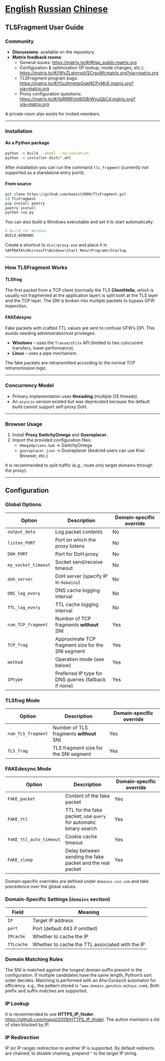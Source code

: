 # [English](/README-en.md) [Russian](/README-ru.md) [Chinese](/README.md)
## TLSFragment User Guide

### Community

- **Discussions**: available on the repository.  
- **Matrix feedback rooms**:  
  - General issues: <https://matrix.to/#/#tlsp_public:matrix.org>  
  - Configuration & optimization (IP lookup, mode changes, etc.): <https://matrix.to/#/!WvZLqiyvvsVSCrsuWt:matrix.org?via=matrix.org>  
  - TLSFragment program bugs: <https://matrix.to/#/!GvJhmmjpGqeNCPyMyE:matrix.org?via=matrix.org>  
  - Proxy configuration questions: <https://matrix.to/#/!bRNRPJmWSBrWyuQbCd:matrix.org?via=matrix.org>  

A private room also exists for invited members.

---

### Installation

#### As a Python package

```bash
python -m build --wheel --no-isolation
python -m installer dist/*.whl
```

After installation you can run the command `tls_fragment` (currently not supported as a standalone entry point).

#### From source

```bash
git clone https://github.com/maoist2009/TlsFragment.git
cd TlsFragment
pip install poetry
poetry install
python run.py
```

You can also build a Windows executable and set it to start automatically:

```bash
# Build for Windows
BUILD_WINDOWS
```

Create a shortcut to `dist/proxy.exe` and place it in  
`%APPDATA%\Microsoft\Windows\Start Menu\Programs\Startup`.

---

### How TLSFragment Works

#### TLSfrag

The first packet from a TCP client (normally the TLS **ClientHello**, which is usually not fragmented at the application layer) is split both at the TLS layer and the TCP layer. The SNI is broken into multiple packets to bypass GFW inspection.

#### FAKEdesync

Fake packets with crafted TTL values are sent to confuse GFW’s DPI. This avoids needing administrator/root privileges:

- **Windows** – uses the `TransmitFile` API (limited to two concurrent transfers, lower performance).  
- **Linux** – uses a pipe mechanism.  

The fake packets are retransmitted according to the normal TCP retransmission logic.

---

### Concurrency Model

- Primary implementation uses **threading** (multiple OS threads).  
- An `asyncio` version existed but was deprecated because the default build cannot support self‑proxy DoH.

---

### Browser Usage

1. Install **Proxy SwitchyOmega** and **Gooreplacer**.  
2. Import the provided configuration files:  
   - `OmegaOptions.bak` → SwitchyOmega  
   - `gooreplacer.json` → Gooreplacer (Android users can use Kiwi Browser, etc.)  

It is recommended to split traffic (e.g., route only target domains through the proxy).

---

## Configuration

### Global Options

| Option | Description | Domain‑specific override |
|--------|-------------|--------------------------|
| `output_data` | Log packet contents | No |
| `listen_PORT` | Port on which the proxy listens | No |
| `DOH_PORT` | Port for DoH proxy | No |
| `my_socket_timeout` | Socket send/receive timeout | No |
| `doh_server` | DoH server (specify IP in `domains`) | No |
| `DNS_log_every` | DNS cache logging interval | No |
| `TTL_log_every` | TTL cache logging interval | No |
| `num_TCP_fragment` | Number of TCP fragments **without** SNI | Yes |
| `TCP_frag` | Approximate TCP fragment size for the SNI segment | Yes |
| `method` | Operation mode (see below) | Yes |
| `IPtype` | Preferred IP type for DNS queries (fallback if none) | Yes |

### TLSfrag Mode

| Option | Description | Domain‑specific override |
|--------|-------------|--------------------------|
| `num_TLS_fragment` | Number of TLS fragments **without** SNI | Yes |
| `TLS_frag` | TLS fragment size for the SNI segment | Yes |

### FAKEdesync Mode

| Option | Description | Domain‑specific override |
|--------|-------------|--------------------------|
| `FAKE_packet` | Content of the fake packet | Yes |
| `FAKE_ttl` | TTL for the fake packet; use `query` for automatic binary search | Yes |
| `FAKE_ttl_auto_timeout` | Cookie cache timeout | Yes |
| `FAKE_sleep` | Delay between sending the fake packet and the real packet | Yes |

Domain‑specific overrides are defined under `domains.xxx.com` and take precedence over the global values.

### Domain‑Specific Settings (`domains` section)

| Field | Meaning |
|-------|---------|
| `IP` | Target IP address |
| `port` | Port (default 443 if omitted) |
| `IPcache` | Whether to cache the IP |
| `TTLcache` | Whether to cache the TTL associated with the IP |

### Domain Matching Rules

The SNI is matched against the longest domain suffix present in the configuration. If multiple candidates have the same length, Python’s sort order decides. Matching is performed with an Aho‑Corasick automaton for efficiency, e.g., the pattern stored is `^www.domain.genshin.mihoyo.com$`. Both prefix and suffix matches are supported.

### IP Lookup

It is recommended to use **HTTPS_IP_finder**: <https://github.com/maoist2009/HTTPS_IP_finder>. The author maintains a list of sites blocked by IP.

### IP Redirection

IP (or IP range) redirection to another IP is supported. By default redirects are chained; to disable chaining, prepend `^` to the target IP string.

